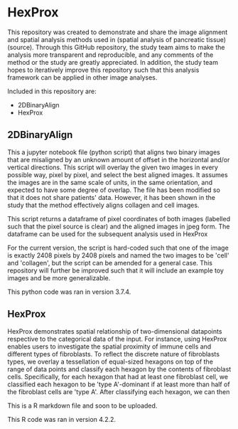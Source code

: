# HexProx

This repository was created to demonstrate and share the image alignment and spatial analysis methods used in (spatial analysis of pancreatic tissue) (source). Through this GitHub repository, the study team aims to make the analysis more transparent and reproducible, and any comments of the method or the study are greatly appreciated. In addition, the study team hopes to iteratively improve this repository such that this analysis framework can be applied in other image analyses.

Included in this repository are:
- 2DBinaryAlign
- HexProx

## 2DBinaryAlign
This a jupyter notebook file (python script) that aligns two binary images that are misaligned by an unknown amount of offset in the horizontal and/or vertical directions. This script will overlay the given two images in every possible way, pixel by pixel, and select the best aligned images. It assumes the images are in the same scale of units, in the same orientation, and expected to have some degree of overlap. The file has been modified so that it does not share patients' data. However, it has been shown in the study that the method effectively aligns collagen and cell images.

This script returns a dataframe of pixel coordinates of both images (labelled such that the pixel source is clear) and the aligned images in jpeg form. The dataframe can be used for the subsequent analysis used in HexProx

For the current version, the script is hard-coded such that one of the image is exactly 2408 pixels by 2408 pixels and named the two images to be 'cell' and 'collagen', but the script can be amended for a general case. This repository will further be improved such that it will include an example toy images and be more generalizable.

This python code was ran in version 3.7.4.

## HexProx
HexProx demonstrates spatial relationship of two-dimensional datapoints respective to the categorical data of the input. For instance, using HexProx enables users to investigate the spatial proximity of immune cells and different types of fibroblasts. To reflect the discrete nature of fibroblasts types, we overlay a tessellation of equal-sized hexagons on top of the range of data points and classify each hexagon by the contents of fibroblast cells. Specifically, for each hexagon that had at least one fibroblast cell, we classified each hexagon to be 'type A'-dominant if at least more than half of the fibroblast cells are 'type A'. After classifying each hexagon, we can then  

This is a R markdown file and soon to be uploaded.

This R code was ran in version 4.2.2.
